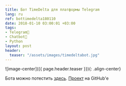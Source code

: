 ```yaml
---
title: Бот TimeDelta для платформы Telegram
lang: ru
ref: bottimedelta180110
date: 2018-01-10 03:00:01 +03:00
tags:
- Telegram💬
- Chatbot🤖
- Python
layout: post
header:
  teaser: "/assets/images/timedeltabot.jpg"
---
```


![image-center]({{ page.header.teaser }}){: .align-center}

Бота можно потестить [здесь](https://t.me/TimeDeltaBot). [Проект](https://github.com/akarazeevprojects/TimeDeltaBot) на GitHub'e
